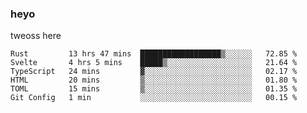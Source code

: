 ### heyo
tweoss here

<!--START_SECTION:waka-->

```text
Rust         13 hrs 47 mins  ██████████████████▒░░░░░░   72.85 %
Svelte       4 hrs 5 mins    █████▒░░░░░░░░░░░░░░░░░░░   21.64 %
TypeScript   24 mins         ▓░░░░░░░░░░░░░░░░░░░░░░░░   02.17 %
HTML         20 mins         ▒░░░░░░░░░░░░░░░░░░░░░░░░   01.80 %
TOML         15 mins         ▒░░░░░░░░░░░░░░░░░░░░░░░░   01.35 %
Git Config   1 min           ░░░░░░░░░░░░░░░░░░░░░░░░░   00.15 %
```

<!--END_SECTION:waka-->

<!--
**Tweoss/tweoss** is a ✨ _special_ ✨ repository because its `README.md` (this file) appears on your GitHub profile.

Here are some ideas to get you started:

- 🔭 I’m currently working on ...
- 🌱 I’m currently learning ...
- 👯 I’m looking to collaborate on ...
- 🤔 I’m looking for help with ...
- 💬 Ask me about ...
- 📫 How to reach me: ...
- 😄 Pronouns: ...
- ⚡ Fun fact: ...
-->
